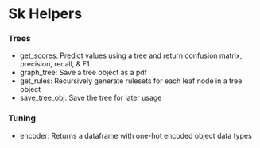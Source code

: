 # Sk Helpers
### Trees
* get_scores: Predict values using a tree and return confusion matrix, precision, recall, & F1
* graph_tree: Save a tree object as a pdf
* get_rules: Recursively generate rulesets for each leaf node in a tree object
* save_tree_obj: Save the tree for later usage

### Tuning
* encoder: Returns a dataframe with one-hot encoded object data types 
